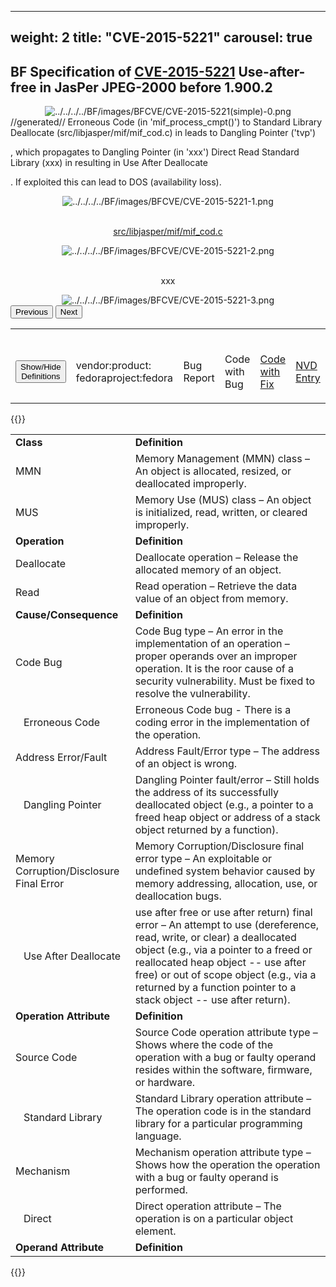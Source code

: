 
---
weight: 2
title: "CVE-2015-5221"
carousel: true
---

<!-- Google tag (gtag.js) -->
<script async src="https://www.googletagmanager.com/gtag/js?id=G-PJ364XPP9F"></script>
<script>
  window.dataLayer = window.dataLayer || [];
  function gtag(){dataLayer.push(arguments);}
  gtag('js', new Date());

  gtag('config', 'G-PJ364XPP9F');
</script>
## BF Specification of [CVE-2015-5221](https://cve.mitre.org/cgi-bin/cvename.cgi?name=CVE-2015-5221) Use-after-free in JasPer JPEG-2000 before 1.900.2

<div>
<div class="row">
<div class="col-5">
<div>
<div style="text-align:center">
<img src="../../../../BF/images/BFCVE/CVE-2015-5221(simple)-0.png" alt="../../../../BF/images/BFCVE/CVE-2015-5221(simple)-0.png"/> 
		</div>
</div>

</div>
<div class="col">
<div class="row">
<div >
//generated//
Erroneous Code (in 'mif_process_cmpt()') to Standard Library Deallocate  (src/libjasper/mif/mif_cod.c) in leads to Dangling Pointer ('tvp') 

, which propagates to Dangling Pointer (in 'xxx') Direct Read Standard Library (xxx) in resulting in Use After Deallocate 

. If exploited this can lead to DOS (availability loss).
</div>
</div>

<div class ="row">
<div>
<div id="carouselControls" class="carousel slide" data-interval="false" data-wrap="false">
<div class="carousel-inner">

<div class="carousel-item active" style="text-align:center">
				
<img src="../../../../BF/images/BFCVE/CVE-2015-5221-1.png" alt="../../../../BF/images/BFCVE/CVE-2015-5221-1.png"/> 
<td>

<br/>[src/libjasper/mif/mif_cod.c](https://github.com/jasper-maint/jasper/commit/df5d2867e8004e51e18b89865bc4aa69229227b3)
</td>
			
</div>
			
<div class="carousel-item" style="text-align:center">
				
<img src="../../../../BF/images/BFCVE/CVE-2015-5221-2.png" alt="../../../../BF/images/BFCVE/CVE-2015-5221-2.png"/> 
<td>

<br/>xxx
</td>
			
</div>
			
<div class="carousel-item" style="text-align:center">
				
<img src="../../../../BF/images/BFCVE/CVE-2015-5221-3.png" alt="../../../../BF/images/BFCVE/CVE-2015-5221-3.png"/> 
</div>
			
</div>
<button class="carousel-control-prev" type="button" data-bs-target="#carouselControls" data-bs-slide="prev">
<span class="carousel-control-prev-icon" aria-hidden="true"></span>
<span class="visually-hidden">Previous</span>
</button>
<button class="carousel-control-next" type="button" data-bs-target="#carouselControls" data-bs-slide="next">
<span class="carousel-control-next-icon" aria-hidden="true"></span>
<span class="visually-hidden">Next</span>
</button>
</div>
</div>
</div>
</div>
</div>
</div>

<table>
<tr>
<td>

<br/><button class="btn btn-secondary" type="button" data-bs-toggle="collapse" data-bs-target="#collapseTable" aria-expanded="false" aria-controls="collapseTable">Show/Hide Definitions</button>
</td><td>

<br/>vendor:product: fedoraproject:fedora
</td><td>

<br/>Bug Report
</td><td>

<br/>Code with Bug
</td><td>

<br/>[Code with Fix](https://github.com/jasper-maint/jasper/commit/df5d2867e8004e51e18b89865bc4aa69229227b3)
</td><td>

<br/>[NVD Entry](https://nvd.nist.gov/vuln/detail/CVE-2015-5221)
</td>
</tr>
</table>

{{<rawhtml>}}
<div class="collapse" id="collapseTable">
<table>
		<tr>
		<td>
				<strong>Class</strong>
			</td>
	<td>
				<strong>Definition</strong>
			</td>
	</tr>
	<tr>
		<td>MMN</td>
	<td>Memory Management (MMN) class – An object is allocated, resized, or deallocated improperly.</td>
	</tr>
	<tr>
		<td>MUS</td>
	<td>Memory Use (MUS) class – An object is initialized, read, written, or cleared improperly.</td>
	</tr>
	<tr>
		<td>
				<strong>Operation</strong>
			</td>
	<td>
				<strong>Definition</strong>
			</td>
	</tr>
	<tr>
		<td>Deallocate</td>
	<td>Deallocate operation – Release the allocated memory of an object.</td>
	</tr>
	<tr>
		<td>Read</td>
	<td>Read operation – Retrieve the data value of an object from memory.</td>
	</tr>
	<tr>
		<td>
				<strong>Cause/Consequence</strong>
			</td>
	<td>
				<strong>Definition</strong>
			</td>
	</tr>
	<tr>
		<td>Code Bug</td>
	<td>Code Bug type – An error in the implementation of an operation – proper operands over an improper operation. It is the roor cause of a security vulnerability. Must be fixed to resolve the vulnerability.</td>
	</tr>
	<tr>
		<td>   Erroneous Code</td>
	<td>Erroneous Code bug - There is a coding error in the implementation of the operation.</td>
	</tr>
	<tr>
		<td>Address Error/Fault</td>
	<td>Address Fault/Error type – The address of an object is wrong.</td>
	</tr>
	<tr>
		<td>   Dangling Pointer</td>
	<td>Dangling Pointer fault/error – Still holds the address of its successfully deallocated object (e.g., a pointer to a freed heap object or address of a stack object returned by a function).</td>
	</tr>
	<tr>
		<td>Memory Corruption/Disclosure Final Error</td>
	<td>Memory Corruption/Disclosure final error type – An exploitable or undefined system behavior caused by memory addressing, allocation, use, or deallocation bugs.</td>
	</tr>
	<tr>
		<td>   Use After Deallocate</td>
	<td>use after free or use after return) final error – An attempt to use (dereference, read, write, or clear) a deallocated object (e.g., via a pointer to a freed or reallocated heap object -- use after free) or out of scope object (e.g., via a returned by a function pointer to a stack object -- use after return).</td>
	</tr>
	<tr>
		<td>
				<strong>Operation Attribute</strong>
			</td>
	<td>
				<strong>Definition</strong>
			</td>
	</tr>
	<tr>
		<td>Source Code</td>
	<td>Source Code operation attribute type – Shows where the code of the operation with a bug or faulty operand resides within the software, firmware, or hardware.</td>
	</tr>
	<tr>
		<td>   Standard Library</td>
	<td>Standard Library operation attribute – The operation code is in the standard library for a particular programming language.</td>
	</tr>
	<tr>
		<td>Mechanism</td>
	<td>Mechanism operation attribute type – Shows how the operation the operation with a bug or faulty operand is performed.</td>
	</tr>
	<tr>
		<td>   Direct</td>
	<td>Direct operation attribute – The operation is on a particular object element.</td>
	</tr>
	<tr>
		<td>
				<strong>Operand Attribute</strong>
			</td>
	<td>
				<strong>Definition</strong>
			</td>
	</tr>
	
</table>
</div>
{{</rawhtml>}}
	